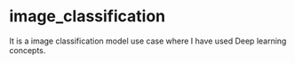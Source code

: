 # image_classification
It is a image classification model use case where I have used Deep learning concepts.
